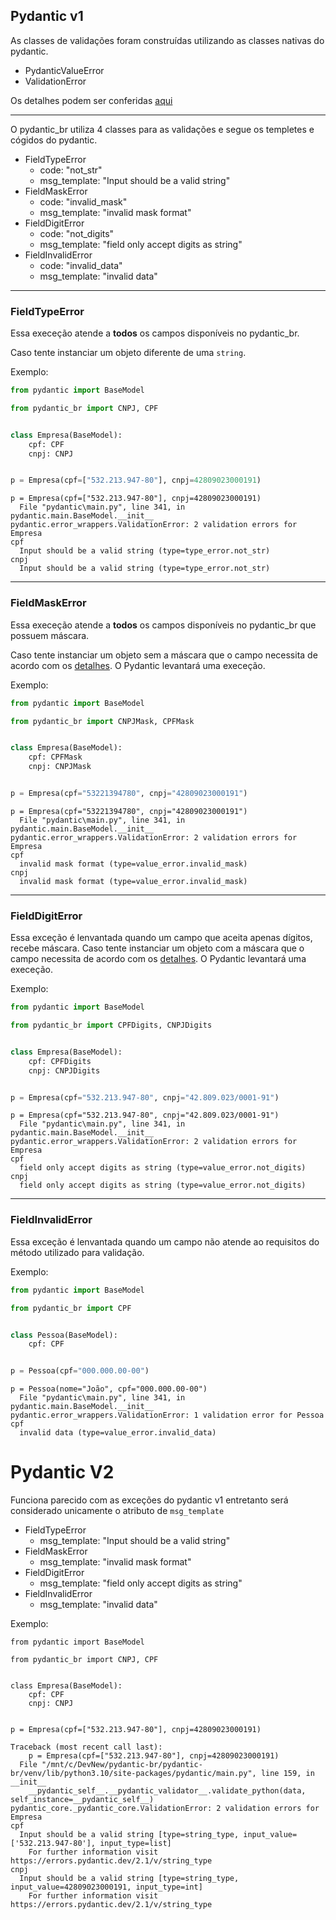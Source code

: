 ## Pydantic v1

As classes de validações foram construídas utilizando as classes nativas do pydantic.

- PydanticValueError
- ValidationError

Os detalhes podem ser conferidas [aqui](https://docs.pydantic.dev/usage/models/#error-handling)

---

O pydantic_br utiliza 4 classes para as validações e segue os templetes e cógidos do pydantic.

- FieldTypeError
    - code: "not_str"
    - msg_template: "Input should be a valid string"
- FieldMaskError
    - code: "invalid_mask"
    - msg_template: "invalid mask format"
- FieldDigitError
    - code: "not_digits"
    - msg_template: "field only accept digits as string"
- FieldInvalidError
    - code: "invalid_data"
    - msg_template: "invalid data"

---

### FieldTypeError

Essa execeção atende a **todos** os campos disponíveis no pydantic_br. 

Caso tente instanciar um objeto diferente de uma `string`. 

Exemplo:

```python
from pydantic import BaseModel

from pydantic_br import CNPJ, CPF


class Empresa(BaseModel):
    cpf: CPF
    cnpj: CNPJ


p = Empresa(cpf=["532.213.947-80"], cnpj=42809023000191)
```

```
p = Empresa(cpf=["532.213.947-80"], cnpj=42809023000191)
  File "pydantic\main.py", line 341, in pydantic.main.BaseModel.__init__
pydantic.error_wrappers.ValidationError: 2 validation errors for Empresa
cpf
  Input should be a valid string (type=type_error.not_str)
cnpj
  Input should be a valid string (type=type_error.not_str)
```

---

### FieldMaskError

Essa execeção atende a **todos** os campos disponíveis no pydantic_br que possuem máscara.

Caso tente instanciar um objeto sem a máscara que o campo necessita de acordo com os [detalhes](descriptions.md). O Pydantic levantará uma execeção.

Exemplo:

```python
from pydantic import BaseModel

from pydantic_br import CNPJMask, CPFMask


class Empresa(BaseModel):
    cpf: CPFMask
    cnpj: CNPJMask


p = Empresa(cpf="53221394780", cnpj="42809023000191")
```

```
p = Empresa(cpf="53221394780", cnpj="42809023000191")
  File "pydantic\main.py", line 341, in pydantic.main.BaseModel.__init__
pydantic.error_wrappers.ValidationError: 2 validation errors for Empresa
cpf
  invalid mask format (type=value_error.invalid_mask)
cnpj
  invalid mask format (type=value_error.invalid_mask)
```

---

### FieldDigitError

Essa exceção é lenvantada quando um campo que aceita apenas dígitos, recebe máscara.
Caso tente instanciar um objeto com a máscara que o campo necessita de acordo com os [detalhes](descriptions.md). O Pydantic levantará uma execeção.

Exemplo:

```python
from pydantic import BaseModel

from pydantic_br import CPFDigits, CNPJDigits


class Empresa(BaseModel):
    cpf: CPFDigits
    cnpj: CNPJDigits


p = Empresa(cpf="532.213.947-80", cnpj="42.809.023/0001-91")
```

```
p = Empresa(cpf="532.213.947-80", cnpj="42.809.023/0001-91")
  File "pydantic\main.py", line 341, in pydantic.main.BaseModel.__init__
pydantic.error_wrappers.ValidationError: 2 validation errors for Empresa
cpf
  field only accept digits as string (type=value_error.not_digits)
cnpj
  field only accept digits as string (type=value_error.not_digits)
```

---

### FieldInvalidError

Essa exceção é lenvantada quando um campo não atende ao requisitos do método utilizado para validação.

Exemplo:

```python
from pydantic import BaseModel

from pydantic_br import CPF


class Pessoa(BaseModel):
    cpf: CPF


p = Pessoa(cpf="000.000.00-00")
```

```
p = Pessoa(nome="João", cpf="000.000.00-00")
  File "pydantic\main.py", line 341, in pydantic.main.BaseModel.__init__
pydantic.error_wrappers.ValidationError: 1 validation error for Pessoa
cpf
  invalid data (type=value_error.invalid_data)
```

# Pydantic V2

Funciona parecido com as exceções do pydantic v1 entretanto será considerado unicamente o atributo de `msg_template`

- FieldTypeError
    - msg_template: "Input should be a valid string"
- FieldMaskError
    - msg_template: "invalid mask format"
- FieldDigitError
    - msg_template: "field only accept digits as string"
- FieldInvalidError
    - msg_template: "invalid data"


Exemplo:

```
from pydantic import BaseModel

from pydantic_br import CNPJ, CPF


class Empresa(BaseModel):
    cpf: CPF
    cnpj: CNPJ


p = Empresa(cpf=["532.213.947-80"], cnpj=42809023000191)
```

```
Traceback (most recent call last):
    p = Empresa(cpf=["532.213.947-80"], cnpj=42809023000191)
  File "/mnt/c/DevNew/pydantic-br/pydantic-br/venv/lib/python3.10/site-packages/pydantic/main.py", line 159, in __init__
    __pydantic_self__.__pydantic_validator__.validate_python(data, self_instance=__pydantic_self__)
pydantic_core._pydantic_core.ValidationError: 2 validation errors for Empresa
cpf
  Input should be a valid string [type=string_type, input_value=['532.213.947-80'], input_type=list]
    For further information visit https://errors.pydantic.dev/2.1/v/string_type
cnpj
  Input should be a valid string [type=string_type, input_value=42809023000191, input_type=int]
    For further information visit https://errors.pydantic.dev/2.1/v/string_type
```
